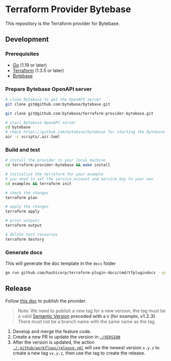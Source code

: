 # Terraform Provider Bytebase

This repository is the Terraform provider for Bytebase.

## Development

### Prerequisites

- [Go](https://golang.org/doc/install) (1.19 or later)
- [Terraform](https://developer.hashicorp.com/terraform/downloads?product_intent=terraform) (1.3.5 or later)
- [Bytebase](https://github.com/bytebase/bytebase)

### Prepare Bytebase OpenAPI server

```bash
# clone Bytebase to get the OpenAPI server
git clone git@github.com:bytebase/bytebase.git

git clone git@github.com:bytebase/terraform-provider-bytebase.git
```

```bash
# start Bytebase OpenAPI server
cd bytebase
# check https://github.com/bytebase/bytebase for starting the Bytebase server.
air -c scripts/.air.toml
```

### Build and test

```bash
# install the provider in your local machine
cd terraform-provider-bytebase && make install

# initialize the terraform for your example
# you need to set the service_account and service_key to your own
cd examples && terraform init

# check the changes
terraform plan

# apply the changes
terraform apply

# print outputs
terraform output

# delete test resources
terraform destory
```

### Generate docs

This will generate the doc template in the `docs` folder

```bash
go run github.com/hashicorp/terraform-plugin-docs/cmd/tfplugindocs --provider-name=terraform-provider-bytebase
```

## Release

Follow [this doc](https://developer.hashicorp.com/terraform/registry/providers/publishing) to publish the provider.

> Note:
> We need to publish a new tag for a new version, the tag must be a valid [Semantic Version](https://semver.org/) **preceded with a v (for example, v1.2.3)**. There must not be a branch name with the same name as the tag.

1. Develop and merge the feature code.
2. Create a new PR to update the version in [`./VERSION`](./VERSION)
3. After the version is updated, the action [`./.github/workflows/release.yml`](./.github/workflows/release.yml) will use the newest version `x.y.z` to create a new tag `vx.y.z`, then use the tag to create the release.
